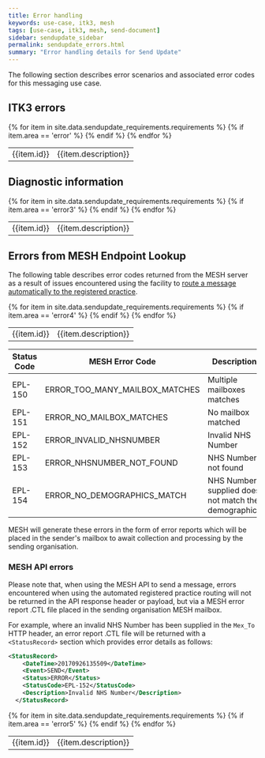 ```yaml
---
title: Error handling
keywords: use-case, itk3, mesh
tags: [use-case, itk3, mesh, send-document]
sidebar: sendupdate_sidebar
permalink: sendupdate_errors.html
summary: "Error handling details for Send Update"
---
```


The following section describes error scenarios and associated error codes for this messaging use case.

## ITK3 errors ##

<table class="requirement-box">
  {% for item in site.data.sendupdate_requirements.requirements %}
  {% if item.area == 'error' %}
  <tr>
    <td id="{{item.id}}">{{item.id}}</td>
    <td>{{item.description}}</td>
  </tr>
  {% endif %}
  {% endfor %}
</table>

## Diagnostic information ##

<table class="requirement-box">
  {% for item in site.data.sendupdate_requirements.requirements %}
  {% if item.area == 'error3' %}
  <tr>
    <td id="{{item.id}}">{{item.id}}</td>
    <td>{{item.description}}</td>
  </tr>
  {% endif %}
  {% endfor %}
</table>

## Errors from MESH Endpoint Lookup ##

The following table describes error codes returned from the MESH server as a result of issues encountered using the facility to [route a message automatically to the registered practice](integration_mesh.html#message-routing-to-registered-practice). 

<table class="requirement-box">
  {% for item in site.data.sendupdate_requirements.requirements %}
  {% if item.area == 'error4' %}
  <tr>
    <td id="{{item.id}}">{{item.id}}</td>
    <td>{{item.description}}</td>
  </tr>
  {% endif %}
  {% endfor %}
</table>

| Status Code | MESH Error Code | Description |
| ----------- | --------------- | ----------- |
| EPL-150 | ERROR_TOO_MANY_MAILBOX_MATCHES | Multiple mailboxes matches |
| EPL-151 | ERROR_NO_MAILBOX_MATCHES | No mailbox matched |
| EPL-152 | ERROR_INVALID_NHSNUMBER | Invalid NHS Number |
| EPL-153 | ERROR_NHSNUMBER_NOT_FOUND | NHS Number not found |
| EPL-154 | ERROR_NO_DEMOGRAPHICS_MATCH | NHS Number supplied does not match the demographics |


MESH will generate these errors in the form of error reports which will be placed in the sender's mailbox to await collection and processing by the sending organisation. 

### MESH API errors ###

Please note that, when using the MESH API to send a message, errors encountered when using the automated registered practice routing will not be returned in the API response header or payload, but via a MESH error report .CTL file placed in the sending organisation MESH mailbox.

For example, where an invalid NHS Number has been supplied in the `Mex_To` HTTP header, an error report .CTL file will be returned with a `<StatusRecord>` section which provides error details as follows:

```xml
<StatusRecord>
    <DateTime>20170926135509</DateTime>
    <Event>SEND</Event>
    <Status>ERROR</Status>
    <StatusCode>EPL-152</StatusCode>
    <Description>Invalid NHS Number</Description>
  </StatusRecord>
``` 

<table class="requirement-box">
  {% for item in site.data.sendupdate_requirements.requirements %}
  {% if item.area == 'error5' %}
  <tr>
    <td id="{{item.id}}">{{item.id}}</td>
    <td>{{item.description}}</td>
  </tr>
  {% endif %}
  {% endfor %}
</table>
